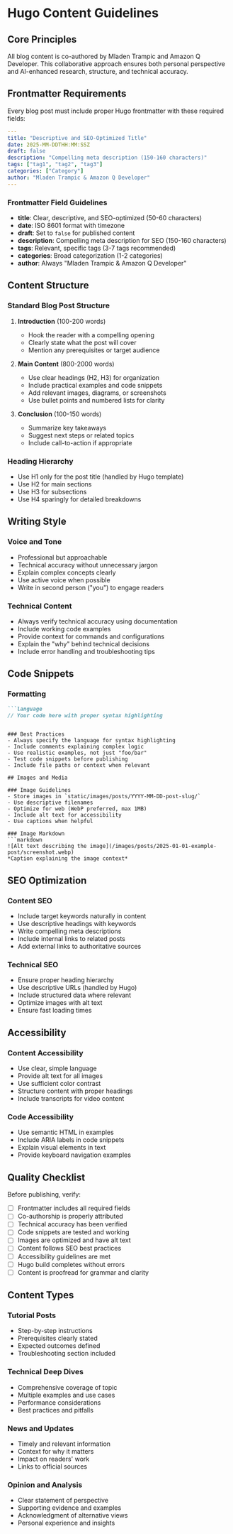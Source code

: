 # Hugo Content Guidelines

## Core Principles

All blog content is co-authored by Mladen Trampic and Amazon Q Developer. This collaborative approach ensures both personal perspective and AI-enhanced research, structure, and technical accuracy.

## Frontmatter Requirements

Every blog post must include proper Hugo frontmatter with these required fields:

```yaml
---
title: "Descriptive and SEO-Optimized Title"
date: 2025-MM-DDTHH:MM:SSZ
draft: false
description: "Compelling meta description (150-160 characters)"
tags: ["tag1", "tag2", "tag3"]
categories: ["Category"]
author: "Mladen Trampic & Amazon Q Developer"
---
```

### Frontmatter Field Guidelines

- **title**: Clear, descriptive, and SEO-optimized (50-60 characters)
- **date**: ISO 8601 format with timezone
- **draft**: Set to `false` for published content
- **description**: Compelling meta description for SEO (150-160 characters)
- **tags**: Relevant, specific tags (3-7 tags recommended)
- **categories**: Broad categorization (1-2 categories)
- **author**: Always "Mladen Trampic & Amazon Q Developer"

## Content Structure

### Standard Blog Post Structure

1. **Introduction** (100-200 words)
   - Hook the reader with a compelling opening
   - Clearly state what the post will cover
   - Mention any prerequisites or target audience

2. **Main Content** (800-2000 words)
   - Use clear headings (H2, H3) for organization
   - Include practical examples and code snippets
   - Add relevant images, diagrams, or screenshots
   - Use bullet points and numbered lists for clarity

3. **Conclusion** (100-150 words)
   - Summarize key takeaways
   - Suggest next steps or related topics
   - Include call-to-action if appropriate

### Heading Hierarchy

- Use H1 only for the post title (handled by Hugo template)
- Use H2 for main sections
- Use H3 for subsections
- Use H4 sparingly for detailed breakdowns

## Writing Style

### Voice and Tone
- Professional but approachable
- Technical accuracy without unnecessary jargon
- Explain complex concepts clearly
- Use active voice when possible
- Write in second person ("you") to engage readers

### Technical Content
- Always verify technical accuracy using documentation
- Include working code examples
- Provide context for commands and configurations
- Explain the "why" behind technical decisions
- Include error handling and troubleshooting tips

## Code Snippets

### Formatting
```markdown
```language
// Your code here with proper syntax highlighting
```
```

### Best Practices
- Always specify the language for syntax highlighting
- Include comments explaining complex logic
- Use realistic examples, not just "foo/bar"
- Test code snippets before publishing
- Include file paths or context when relevant

## Images and Media

### Image Guidelines
- Store images in `static/images/posts/YYYY-MM-DD-post-slug/`
- Use descriptive filenames
- Optimize for web (WebP preferred, max 1MB)
- Include alt text for accessibility
- Use captions when helpful

### Image Markdown
```markdown
![Alt text describing the image](/images/posts/2025-01-01-example-post/screenshot.webp)
*Caption explaining the image context*
```

## SEO Optimization

### Content SEO
- Include target keywords naturally in content
- Use descriptive headings with keywords
- Write compelling meta descriptions
- Include internal links to related posts
- Add external links to authoritative sources

### Technical SEO
- Ensure proper heading hierarchy
- Use descriptive URLs (handled by Hugo)
- Include structured data where relevant
- Optimize images with alt text
- Ensure fast loading times

## Accessibility

### Content Accessibility
- Use clear, simple language
- Provide alt text for all images
- Use sufficient color contrast
- Structure content with proper headings
- Include transcripts for video content

### Code Accessibility
- Use semantic HTML in examples
- Include ARIA labels in code snippets
- Explain visual elements in text
- Provide keyboard navigation examples

## Quality Checklist

Before publishing, verify:

- [ ] Frontmatter includes all required fields
- [ ] Co-authorship is properly attributed
- [ ] Technical accuracy has been verified
- [ ] Code snippets are tested and working
- [ ] Images are optimized and have alt text
- [ ] Content follows SEO best practices
- [ ] Accessibility guidelines are met
- [ ] Hugo build completes without errors
- [ ] Content is proofread for grammar and clarity

## Content Types

### Tutorial Posts
- Step-by-step instructions
- Prerequisites clearly stated
- Expected outcomes defined
- Troubleshooting section included

### Technical Deep Dives
- Comprehensive coverage of topic
- Multiple examples and use cases
- Performance considerations
- Best practices and pitfalls

### News and Updates
- Timely and relevant information
- Context for why it matters
- Impact on readers' work
- Links to official sources

### Opinion and Analysis
- Clear statement of perspective
- Supporting evidence and examples
- Acknowledgment of alternative views
- Personal experience and insights
